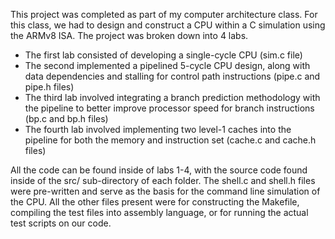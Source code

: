 This project was completed as part of my computer architecture class. For this class, we had to design and construct a CPU within a C simulation using the ARMv8 ISA. The project was broken down into 4 labs. 

- The first lab consisted of developing a single-cycle CPU (sim.c file)
- The second implemented a pipelined 5-cycle CPU design, along with data dependencies and stalling for control path instructions (pipe.c and pipe.h files)
- The third lab involved integrating a branch prediction methodology with the pipeline to better improve processor speed for branch instructions (bp.c and bp.h files)
- The fourth lab involved implementing two level-1 caches into the pipeline for both the memory and instruction set (cache.c and cache.h files)

All the code can be found inside of labs 1-4, with the source code found inside of the src/ sub-directory of each folder. The shell.c and shell.h files were pre-written and serve as the basis for the command line simulation of the CPU. All the other files present were for constructing the Makefile, compiling the test files into assembly language, or for running the actual test scripts on our code. 
